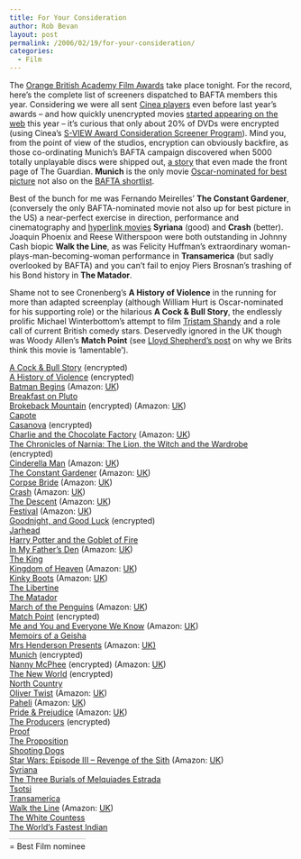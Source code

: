 ```yaml
---
title: For Your Consideration
author: Rob Bevan
layout: post
permalink: /2006/02/19/for-your-consideration/
categories:
  - Film
---
```

The [Orange British Academy Film Awards][1] take place tonight. For the record, here&#8217;s the complete list of screeners dispatched to BAFTA members this year. Considering we were <span class="hilite">all</span> sent [Cinea players][2] even before last year&#8217;s awards &#8211; and how quickly unencrypted movies [started appearing on the web][3] this year &#8211; it&#8217;s curious that only about 20% of DVDs were encrypted (using Cinea&#8217;s [S-VIEW Award Consideration Screener Program][4]). Mind you, from the point of view of the studios, encryption can obviously backfire, as those co-ordinating Munich&#8217;s BAFTA campaign discovered when 5000 totally unplayable discs were shipped out, [a story][5] that even made the front page of The Guardian. **Munich** is the only movie [Oscar-nominated for best picture][6] not also on the [BAFTA shortlist][7].

Best of the bunch for me was Fernando Meirelles&#8217; **The Constant Gardener**, (conversely the only BAFTA-nominated movie not also up for best picture in the US) a near-perfect exercise in direction, performance and cinematography and [hyperlink movies][8] **Syriana** (good) and **Crash** (better). Joaquin Phoenix and Reese Witherspoon were both outstanding in Johnny Cash biopic **Walk the Line**, as was Felicity Huffman&#8217;s extraordinary woman-plays-man-becoming-woman performance in **Transamerica** (but sadly overlooked by BAFTA) and you can&#8217;t fail to enjoy Piers Brosnan&#8217;s trashing of his Bond history in **The Matador**.

Shame not to see Cronenberg&#8217;s **A History of Violence** in the running for more than adapted screenplay (although William Hurt is Oscar-nominated for his supporting role) or the hilarious **A Cock & Bull Story**, the endlessly prolific Michael Winterbottom&#8217;s attempt to film [Tristam Shandy][9] and a role call of current British comedy stars. Deservedly ignored in the UK though was Woody Allen&#8217;s **Match Point** (see [Lloyd Shepherd&#8217;s post][10] on why we Brits think this movie is &#8216;lamentable&#8217;).

<!--more-->

<div class="screeners">
  <a href="http://imdb.com/title/tt0423409/">A Cock & Bull Story</a> (encrypted)<br /> <a href="http://imdb.com/title/tt0399146/">A History of Violence</a> (encrypted)<br /> <a href="http://imdb.com/title/tt0372784/">Batman Begins</a> (Amazon: <a href="http://www.amazon.co.uk/exec/obidos/ASIN/B000B73GYE">UK</a>)<br /> <span class="not-watched"><a href="http://imdb.com/title/tt0411195/">Breakfast on Pluto</a></span><br /> <span class="nominee"><a href="http://us.imdb.com/title/tt0388795/">Brokeback Mountain</a> (encrypted) (Amazon: <a href="http://www.amazon.co.uk/exec/obidos/ASIN/B000B83J86">UK</a>)</span><br /> <span class="nominee"><a href="http://imdb.com/title/tt0379725/">Capote</a></span><br /> <a href="http://imdb.com/title/tt0402894/">Casanova</a> (encrypted)<br /> <a href="http://imdb.com/title/tt0367594/">Charlie and the Chocolate Factory</a> (Amazon: <a href="http://www.amazon.co.uk/exec/obidos/ASIN/B000B7QAHO">UK</a>)<br /> <a href="http://imdb.com/title/tt0363771/">The Chronicles of Narnia: The Lion, the Witch and the Wardrobe</a> (encrypted)<br /> <a href="http://imdb.com/title/tt0352248/">Cinderella Man</a> (Amazon: <a href="http://www.amazon.co.uk/exec/obidos/ASIN/B000B7QNX0">UK</a>)<br /> <span class="nominee"><a href="http://imdb.com/title/tt0387131/">The Constant Gardener</a> (Amazon: <a href="http://www.amazon.co.uk/exec/obidos/ASIN/B000B7QLLO">UK</a>)</span><br /> <a href="http://imdb.com/title/tt0121164/">Corpse Bride</a> (Amazon: <a href="http://www.amazon.co.uk/exec/obidos/ASIN/B000BPCUTS">UK</a>)<br /> <span class="nominee"><a href="http://imdb.com/title/tt0375679/">Crash</a> (Amazon: <a href="http://www.amazon.co.uk/exec/obidos/ASIN/B000ATJKM0">UK</a>)</span><br /> <a href="http://imdb.com/title/tt0435625/">The Descent</a> (Amazon: <a href="http://www.amazon.co.uk/exec/obidos/ASIN/B000A8NZ0O">UK</a>)<br /> <a href="http://imdb.com/title/tt0468736/">Festival</a> (Amazon: <a href="http://www.amazon.co.uk/exec/obidos/ASIN/B000AYARC2">UK</a>)<br /> <span class="nominee"><span class="not-watched"><a href="http://imdb.com/title/tt0433383/">Goodnight, and Good Luck</a> (encrypted)</span></span><br /> <a href="http://imdb.com/title/tt0418763/">Jarhead</a><br /> <a href="http://imdb.com/title/tt0330373/">Harry Potter and the Goblet of Fire</a><br /> <a href="http://imdb.com/title/tt0385017/">In My Father&#8217;s Den</a> (Amazon: <a href="http://www.amazon.co.uk/exec/obidos/ASIN/B000AND8MO">UK</a>)<br /> <a href="http://imdb.com/title/tt0396688/">The King</a><br /> <span class="not-watched"><a href="http://imdb.com/title/tt0320661/">Kingdom of Heaven</a> (Amazon: <a href="http://www.amazon.co.uk/exec/obidos/ASIN/B000A896J8">UK</a>)</span><br /> <a href="http://imdb.com/title/tt0434124/">Kinky Boots</a> (Amazon: <a href="http://www.amazon.co.uk/exec/obidos/ASIN/B000BYCIO6">UK</a>)<br /> <a href="http://imdb.com/title/tt0375920/">The Libertine</a><br /> <a href="http://imdb.com/title/tt0365485/">The Matador</a><br /> <a href="http://imdb.com/title/tt0428803/">March of the Penguins</a> (Amazon: <a href="http://www.amazon.co.uk/exec/obidos/ASIN/B000CETV9U">UK</a>)<br /> <a href="http://imdb.com/title/tt0416320/">Match Point</a> (encrypted)<br /> <a href="http://imdb.com/title/tt0415978/">Me and You and Everyone We Know</a> (Amazon: <a href="http://www.amazon.co.uk/exec/obidos/ASIN/B000BJV0ZE">UK</a>)<br /> <a href="http://us.imdb.com/title/tt0397535/">Memoirs of a Geisha</a><br /> <a href="http://imdb.com/title/tt0413015">Mrs Henderson Presents</a> (Amazon: <a href="http://www.amazon.co.uk/exec/obidos/ASIN/B000CQO6IY">UK)</a><br /> <span class="not-watched"><a href="http://imdb.com/title/tt0408306/">Munich</a> (encrypted)</span><br /> <a href="http://us.imdb.com/title/tt0396752/">Nanny McPhee</a> (encrypted) (Amazon: <a href="http://www.amazon.co.uk/exec/obidos/ASIN/B000BYCGXY">UK</a>)<br /> <a href="http://imdb.com/title/tt0402399/">The New World</a> (encrypted)<br /> <a href="http://imdb.com/title/tt0395972/">North Country</a><br /> <a href="http://imdb.com/title/tt0380599/">Oliver Twist</a> (Amazon: <a href="http://www.amazon.co.uk/exec/obidos/ASIN/B000CDYDVW">UK</a>)<br /> <a href="http://imdb.com/title/tt0451850/">Paheli</a> (Amazon: <a href="http://www.amazon.co.uk/exec/obidos/ASIN/B000AC538M">UK</a>)<br /> <a href="http://imdb.com/title/tt0414387/">Pride & Prejudice</a> (Amazon: <a href="http://www.amazon.co.uk/exec/obidos/ASIN/B000BKTB3Q">UK</a>)<br /> <a href="http://imdb.com/title/tt0395251/">The Producers</a> (encrypted)<br /> <a href="http://imdb.com/title/tt0377107/">Proof</a><br /> <span class="not-watched"><a href="http://imdb.com/title/tt0421238/">The Proposition</a></span><br /> <span class="not-watched"><a href="http://imdb.com/title/tt0420901/">Shooting Dogs</a></span><br /> <a href="http://imdb.com/title/tt0121766/">Star Wars: Episode III &#8211; Revenge of the Sith</a> (Amazon: <a href="http://www.amazon.co.uk/exec/obidos/ASIN/B00097E6EU">UK</a>)<br /> <a href="http://us.imdb.com/title/tt0365737/">Syriana</a><br /> <span class="not-watched"><a href="http://imdb.com/title/tt0419294/">The Three Burials of Melquiades Estrada</a></span><br /> <span class="not-watched"><a href="http://imdb.com/title/tt0468565/">Tsotsi</a><br /> <a href="http://us.imdb.com/title/tt0407265/">Transamerica</a><br /> <a href="http://imdb.com/title/tt0358273/">Walk the Line</a> (Amazon: <a href="http://www.amazon.co.uk/exec/obidos/ASIN/B000BPCV0Q">UK</a>)<br /> <span class="not-watched"><a href="http://imdb.com/title/tt0384686/">The White Countess</a></span><br /> <a href="http://imdb.com/title/tt0412080/">The World&#8217;s Fastest Indian</a><br /> <br /> <span class="nominee" style="border-top: 1px dotted grey; padding-top: 4px;">= Best Film nominee</span> </div>

 [1]: http://www.bafta.org/
 [2]: http://www.cinea.com/sv300.html
 [3]: http://www.toptechnews.com/story.xhtml?story_id=11300002Q0PZ
 [4]: http://www.cinea.com/awardscreeners.html
 [5]: http://film.guardian.co.uk/news/story/0,,1683771,00.html
 [6]: http://www.oscars.org/78academyawards/noms.html
 [7]: http://www.bafta.org/site/page287.html
 [8]: http://www.kottke.org/06/02/syriana
 [9]: http://www.amazon.co.uk/exec/obidos/ASIN/0375761195/robbish-21/
 [10]: http://www.dadblog.co.uk/archives/2006/01/woody_allen_and.html